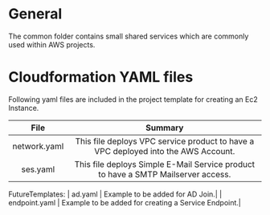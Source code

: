 # General
The common folder contains small shared services which are commonly used within AWS projects.


# Cloudformation YAML files
Following yaml files are included in the project template for creating an Ec2 Instance.

| File         |  Summary  |
|:---------------:|:------------:|
| network.yaml  | This file deploys VPC service product to have a VPC deployed into the AWS Account.| 
| ses.yaml | This file deploys Simple E-Mail Service product to have a SMTP Mailserver access. | 
FutureTemplates:
| ad.yaml | Example to be added for AD Join.| 
| endpoint.yaml | Example to be added for creating a Service Endpoint.| 





